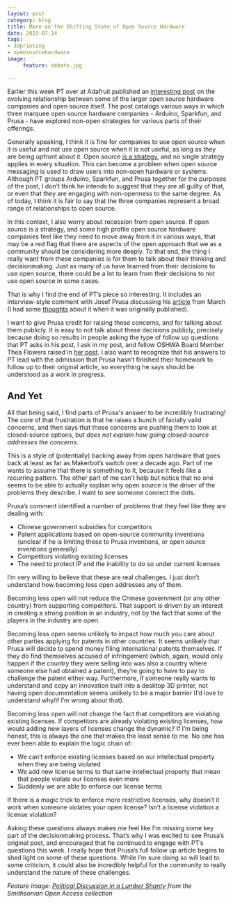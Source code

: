 ```yaml
---
layout: post
category: blog
title: More on the Shifting State of Open Source Hardware
date: 2023-07-14
tags:
- 3dprinting
- opensourcehardware
image:
     feature: debate.jpg

---
```


Earlier this week PT over at Adafruit published an [interesting post](https://blog.adafruit.com/2023/07/12/when-open-becomes-opaque-the-changing-face-of-open-source-hardware-companies/) on the evolving relationship between some of the larger open source hardware companies and open source itself. The post catalogs various ways in which three marquee open source hardware companies - Arduino, Sparkfun, and Prusa - have explored non-open strategies for various parts of their offerings.

Generally speaking, I think it is fine for companies to use open source when it is useful and not use open source when it is not useful, as long as they are being upfront about it. Open source [is a strategy](https://michaelweinberg.org/blog/2020/10/23/open-source-hardware-weather-report-2020/), and no single strategy applies in every situation.  This can become a problem when open source messaging is used to draw users into non-open hardware or systems.  Although PT groups Arduino, Sparkfun, and Prusa together for the purposes of the post, I don’t think he intends to suggest that they are all guilty of that, or even that they are engaging with non-openness to the same degree.  As of today, I think it is fair to say that the three companies represent a broad range of relationships to open source.

In this context, I also worry about recession from open source.  If open source is a strategy, and some high profile open source hardware companies feel like they need to move away from it in various ways, that may be a red flag that there are aspects of the open approach that we as a community should be considering more deeply. To that end, the thing I really want from these companies is for them to talk about their thinking and decisionmaking.  Just as many of us have learned from their decisions to use open source, there could be a lot to learn from their decisions to not use open source in some cases.

That is why I find the end of PT’s piece so interesting.  It includes an interview-style comment with Josef Prusa discussing his [article](https://blog.prusa3d.com/the-state-of-open-source-in-3d-printing-in-2023_76659/) from March (I had some [thoughts](https://michaelweinberg.org/blog/2023/04/05/prusa-response/) about it when it was originally published).

I want to give Prusa credit for raising these concerns, and for talking about them publicly.  It is easy to not talk about these decisions publicly, precisely because doing so results in people asking the type of follow up questions that PT asks in his post, I ask in my post, and fellow OSHWA Board Member Thea Flowers raised in [her post](https://blog.thea.codes/a-reply-to-josef-prusa/). I also want to recognize that his answers to PT lead with the admission that Prusa hasn’t finished their homework to follow up to their original article, so everything he says should be understood as a work in progress.

## And Yet

All that being said, I find parts of Prusa's answer to be incredibly frustrating! The core of that frustration is that he raises a bunch of facially valid concerns, and then says that those concerns are pushing them to look at closed-source options, but *does not explain how going closed-source addresses the concerns*.

This is a style of (potentially) backing away from open hardware that goes back at least as far as Makerbot’s switch over a decade ago.  Part of me wants to assume that there is something to it, because it feels like a recurring pattern.  The other part of me can’t help but notice that no one seems to be able to actually explain why open source is the driver of the problems they describe. I want to see someone connect the dots.

Prusa’s comment identified a number of problems that they feel like they are dealing with:

- Chinese government subsidies for competitors
- Patent applications based on open-source community inventions (unclear if he is limiting these to Prusa inventions, or open source inventions generally)
- Competitors violating existing licenses
- The need to protect IP and the inability to do so under current licenses

I’m very willing to believe that these are real challenges. I just don’t understand how becoming less open addresses any of them.  

Becoming less open will not reduce the Chinese government (or any other country) from supporting competitors. That support is driven by an interest in creating a strong position in an industry, not by the fact that some of the players in the industry are open.

Becoming less open seems unlikely to impact how much you care about other parties applying for patents in other countries.  It seems unlikely that Prusa will decide to spend money filing international patents themselves.  If they do find themselves accused of infringement (which, again, would only happen if the country they were selling into was also a country where someone else had obtained a patent), they’re going to have to pay to challenge the patent either way.  Furthermore, if someone really wants to understand and copy an innovation built into a desktop 3D printer, not having open documentation seems unlikely to be a major barrier (I’d love to understand why/if I’m wrong about that). 

Becoming less open will not change the fact that competitors are violating existing licenses.  If competitors are already violating existing licenses, how would adding new layers of licenses change the dynamic? If I’m being honest, this is always the one that makes the least sense to me.  No one has ever been able to explain the logic chain of:

- We can’t enforce existing licenses based on our intellectual property when they are being violated
- We add new license terms to that same intellectual property that mean that people violate our licenses even more
- Suddenly we are able to enforce our license terms

If there is a magic trick to enforce more restrictive licenses, why doesn’t it work when someone violates your open license? Isn’t a license violation a license violation?

Asking these questions always makes me feel like I’m missing some key part of the decisionmaking process.  That’s why I was excited to see Prusa’s original post, and encouraged that he continued to engage with PT’s questions this week.  I really hope that Prusa’s full follow up article begins to shed light on some of these questions. While I’m sure doing so will lead to some criticism, it could also be incredibly helpful for the community to really understand the nature of these challenges.  



_Feature image: [Political Discussion in a Lumber Shanty](https://www.si.edu/object/political-discussion-lumber-shanty:saam_1973.130.17) from the Smithsonian Open Access collection_
